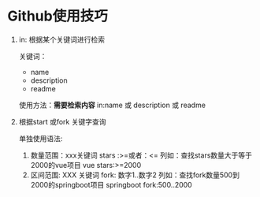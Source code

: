 # Github使用技巧

1. in:  根据某个关键词进行检索
   
   关键词：
   - name
   - description 
   - readme
   
   使用方法：**需要检索内容** in:name 或 description 或 readme
2. 根据start 或fork 关键字查询
   
   单独使用语法:
   1. 数量范围：xxx关键词
stars :>=或者：<=
列如：查找stars数量大于等于2000的vue项目
vue stars:>=2000
   2. 区间范围:
XXX
关键词 fork: 数字1..数字2
列如：查找fork数量500到2000的springboot项目
springboot fork:500..2000
